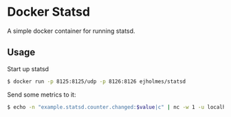 # Docker Statsd

A simple docker container for running statsd.

## Usage

Start up statsd

```bash
$ docker run -p 8125:8125/udp -p 8126:8126 ejholmes/statsd
```

Send some metrics to it:

```bash
$ echo -n "example.statsd.counter.changed:$value|c" | nc -w 1 -u localhost 8125
```
